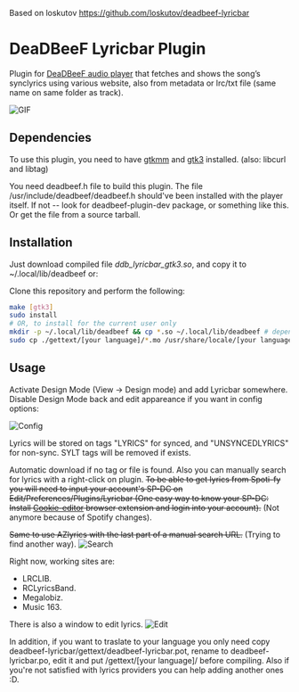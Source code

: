 Based on loskutov https://github.com/loskutov/deadbeef-lyricbar

# DeaDBeeF Lyricbar Plugin
Plugin for [DeaDBeeF audio player](https://github.com/DeaDBeeF-Player/deadbeef) that fetches and shows the song’s synclyrics using various website, also from metadata or lrc/txt file (same name on same folder as track).

![GIF](https://github.com/AsVHEn/deadbeef-lyricbar/assets/4272271/2506a8cb-2c94-4a73-99c7-33b7aa22e26e)


## Dependencies
To use this plugin, you need to have [gtkmm](http://www.gtkmm.org/) and [gtk3](https://www.gtk.org/) installed. (also: libcurl and libtag)

You need deadbeef.h file to build this plugin. The file /usr/include/deadbeef/deadbeef.h should've been installed with the player itself. If not -- look for deadbeef-plugin-dev package, or something like this. Or get the file from a source tarball.

## Installation
Just download compiled file _ddb_lyricbar_gtk3.so_, and copy it to ~/.local/lib/deadbeef or:

Clone this repository and perform the following:
```sh
make [gtk3]
sudo install
# OR, to install for the current user only
mkdir -p ~/.local/lib/deadbeef && cp *.so ~/.local/lib/deadbeef # depends on where deadbeef is installed
sudo cp ./gettext/[your language]/*.mo /usr/share/locale/[your language]/LC_MESSAGES/ 
```

## Usage
Activate Design Mode (View → Design mode) and add Lyricbar somewhere. Disable Design Mode back and edit appareance if you want in config options:

![Config](https://github.com/user-attachments/assets/8035a41f-dea5-4ea9-89cf-894ea4bfc30d)

Lyrics will be stored on tags "LYRICS" for synced, and "UNSYNCEDLYRICS" for non-sync. SYLT tags will be removed if exists.

Automatic download if no tag or file is found. Also you can manually search for lyrics with a right-click on plugin. ~~To be able to get lyrics from Spoti-fy you will need to input your account's SP-DC on Edit/Preferences/Plugins/Lyricbar (One easy way to know your SP-DC: Install [Cookie-editor](https://cookie-editor.com/) browser extension and login into your account).~~ (Not anymore because of Spotify changes).

~~Same to use AZlyrics with the last part of a manual search URL.~~ (Trying to find another way).
![Search](https://github.com/user-attachments/assets/fefa231b-7241-4bb9-b0ce-f76ccd69e8b8)

Right now, working sites are:
- LRCLIB.
- RCLyricsBand.
- Megalobiz.
- Music 163.


There is also a window to edit lyrics.
![Edit](https://github.com/user-attachments/assets/f3aa7ac5-21c2-4b85-8568-6d4930162bbd)

In addition, if you want to traslate to your language you only need copy deadbeef-lyricbar/gettext/deadbeef-lyricbar.pot, rename to deadbeef-lyricbar.po, edit it and put /gettext/[your language]/ before compiling. Also if you're not satisfied with lyrics providers you can help adding another ones :D.
